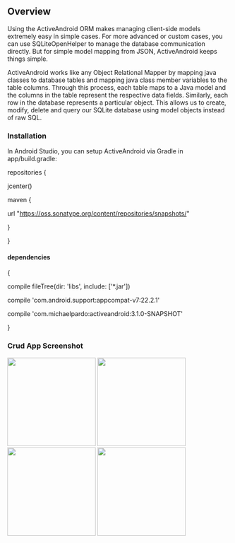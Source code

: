 ## Overview

Using the ActiveAndroid ORM makes managing client-side models extremely easy in simple cases. For more advanced or custom cases, you can use SQLiteOpenHelper to manage the database communication directly. But for simple model mapping from JSON, ActiveAndroid keeps things simple.

ActiveAndroid works like any Object Relational Mapper by mapping java classes to database tables and mapping java class member variables to the table columns. Through this process, each table maps to a Java model and the columns in the table represent the respective data fields. Similarly, each row in the database represents a particular object. This allows us to create, modify, delete and query our SQLite database using model objects instead of raw SQL.

### Installation

In Android Studio, you can setup ActiveAndroid via Gradle in app/build.gradle:

repositories {

jcenter()

maven { 

url "https://oss.sonatype.org/content/repositories/snapshots/"

}

}

#### dependencies 

{

compile fileTree(dir: 'libs', include: ['*.jar'])

compile 'com.android.support:appcompat-v7:22.2.1'

compile 'com.michaelpardo:activeandroid:3.1.0-SNAPSHOT'

}

### Crud App Screenshot 

<p align="left">
  <img src="https://cloud.githubusercontent.com/assets/28509637/26379274/be646202-4031-11e7-9836-19eace503a1b.png" width="200"/>
  <img src="https://cloud.githubusercontent.com/assets/28509637/26379272/be5dfd90-4031-11e7-91a8-10f3fb581bba.png" width="200"/>
  <img src="https://cloud.githubusercontent.com/assets/28509637/26379273/be642968-4031-11e7-8e9a-040db5396362.png" width="200"/>
  <img src="https://cloud.githubusercontent.com/assets/28509637/26379275/be65b8aa-4031-11e7-8150-00926ea2e717.png" width="200"/>
</p>
